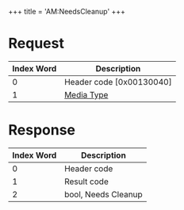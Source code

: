 +++
title = 'AM:NeedsCleanup'
+++

# Request

| Index Word | Description                                            |
|------------|--------------------------------------------------------|
| 0          | Header code \[0x00130040\]                             |
| 1          | [Media Type](Filesystem_services#MediaType "wikilink") |

# Response

| Index Word | Description         |
|------------|---------------------|
| 0          | Header code         |
| 1          | Result code         |
| 2          | bool, Needs Cleanup |